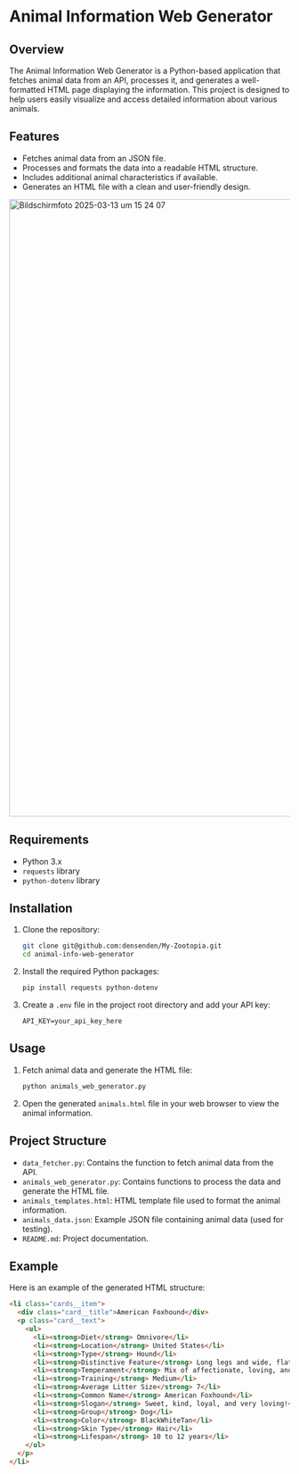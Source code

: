 # Animal Information Web Generator

## Overview

The Animal Information Web Generator is a Python-based application that fetches animal data from an API, processes it, and generates a well-formatted HTML page displaying the information. This project is designed to help users easily visualize and access detailed information about various animals.

## Features

- Fetches animal data from an JSON file.
- Processes and formats the data into a readable HTML structure.
- Includes additional animal characteristics if available.
- Generates an HTML file with a clean and user-friendly design.

<img width="1107" alt="Bildschirmfoto 2025-03-13 um 15 24 07" src="https://github.com/user-attachments/assets/2307f9ed-5ffe-4753-82fa-4aca4dc4f115" />

## Requirements

- Python 3.x
- `requests` library
- `python-dotenv` library

## Installation

1. Clone the repository:
    ```sh
    git clone git@github.com:densenden/My-Zootopia.git
    cd animal-info-web-generator
    ```

2. Install the required Python packages:
    ```sh
    pip install requests python-dotenv
    ```

3. Create a `.env` file in the project root directory and add your API key:
    ```env
    API_KEY=your_api_key_here
    ```

## Usage

1. Fetch animal data and generate the HTML file:
    ```sh
    python animals_web_generator.py
    ```

2. Open the generated `animals.html` file in your web browser to view the animal information.

## Project Structure

- `data_fetcher.py`: Contains the function to fetch animal data from the API.
- `animals_web_generator.py`: Contains functions to process the data and generate the HTML file.
- `animals_templates.html`: HTML template file used to format the animal information.
- `animals_data.json`: Example JSON file containing animal data (used for testing).
- `README.md`: Project documentation.

## Example

Here is an example of the generated HTML structure:

```html
<li class="cards__item">
  <div class="card__title">American Foxhound</div>
  <p class="card__text">
    <ul>
      <li><strong>Diet</strong> Omnivore</li>
      <li><strong>Location</strong> United States</li>
      <li><strong>Type</strong> Hound</li>
      <li><strong>Distinctive Feature</strong> Long legs and wide, flat ears</li>
      <li><strong>Temperament</strong> Mix of affectionate, loving, and stubborn</li>
      <li><strong>Training</strong> Medium</li>
      <li><strong>Average Litter Size</strong> 7</li>
      <li><strong>Common Name</strong> American Foxhound</li>
      <li><strong>Slogan</strong> Sweet, kind, loyal, and very loving!</li>
      <li><strong>Group</strong> Dog</li>
      <li><strong>Color</strong> BlackWhiteTan</li>
      <li><strong>Skin Type</strong> Hair</li>
      <li><strong>Lifespan</strong> 10 to 12 years</li>
    </ul>
  </p>
</li>
